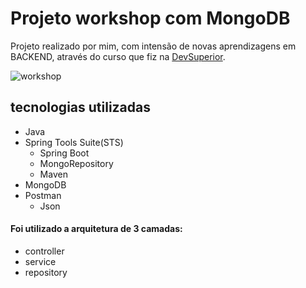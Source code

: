 # Projeto workshop com MongoDB

Projeto realizado por mim, com intensão de novas aprendizagens em BACKEND, através do curso que fiz na [DevSuperior](devsuperior.com.br).

![workshop](https://github.com/user-attachments/assets/0cf4cc41-4552-421b-8407-ef6099062161)

## tecnologias utilizadas

- Java
- Spring Tools Suite(STS)
  - Spring Boot
  - MongoRepository
  - Maven
- MongoDB
- Postman
  - Json
 
#### Foi utilizado a arquitetura de 3 camadas:
- controller
- service
- repository
